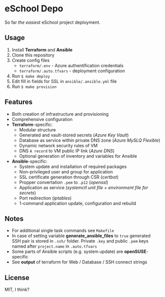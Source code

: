 # eSchool Depo

So far _the easiest_ eSchool project deployment.

## Usage

1. Install **Terraform** and **Ansible**
2. Clone this repository
3. Create config files
   - `terraform/.env` - Azure authentification credentials
   - `terraform/.auto.tfvars` - deployment configuration
4. Run `$ make deploy`
5. Edit fill in fields for SSL in `ansible/.ansible.yml` file
6. Run `$ make provision`

## Features

- Both creation of infrastructure and provisioning
- Comprehensive configuration
- **Terraform**-specific:
  - Modular structure
  - Generated and vault-stored secrets (_Azure Key Vault_)
  - Database as service within private DNS zone (_Azure MySLQ Flexible_)
  - Dynamic network security rules of VM
  - DNS `A record` to VM public IP link (_Azure DNS_)
  - Optional generation of inventory and variables for Ansible
- **Ansible**-specific:
  - System update and installation of required packages
  - Non-privileged user and group for application
  - SSL certificate generation through CSR (_certbot_)
  - Propper convertation `.pem` to `.p12` (_openssl_)
  - Application as service (_systemctl unit file + environment file for secrets_)
  - Port redirection (_iptables_)
  - 1-command application update, configuration and rebuild

## Notes

- For additional single task commands see `Makefile`
- In case of setting variable **generate_ansible_files** to `true` generated SSH pair is stored in `.ssh/` folder. Private `.key` and public `.pem` keys named after `project.name` in `.auto.tfvars`
- Some parts of Ansible scripts (e.g. system update) are **openSUSE**-specific
- See **output** of terraform for Web / Database / SSH connect strings

## License

MIT, I think?
